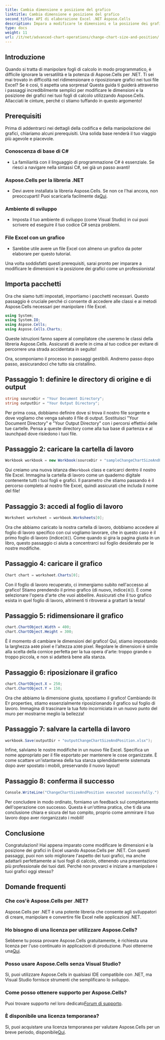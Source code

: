 ```yaml
---
title: Cambia dimensione e posizione del grafico
linktitle: Cambia dimensione e posizione del grafico
second_title: API di elaborazione Excel .NET Aspose.Cells
description: Impara a modificare le dimensioni e la posizione dei grafici in Excel utilizzando Aspose.Cells per .NET con questa guida facile da seguire.
type: docs
weight: 11
url: /it/net/advanced-chart-operations/change-chart-size-and-position/
---
```

## Introduzione

Quando si tratta di manipolare fogli di calcolo in modo programmatico, è difficile ignorare la versatilità e la potenza di Aspose.Cells per .NET. Ti sei mai trovato in difficoltà nel ridimensionare o riposizionare grafici nei tuoi file Excel? Se è così, ti aspetta una sorpresa! Questa guida ti guiderà attraverso i passaggi incredibilmente semplici per modificare le dimensioni e la posizione dei grafici nei tuoi fogli di calcolo utilizzando Aspose.Cells. Allacciati le cinture, perché ci stiamo tuffando in questo argomento!

## Prerequisiti

Prima di addentrarci nei dettagli della codifica e della manipolazione dei grafici, chiariamo alcuni prerequisiti. Una solida base renderà il tuo viaggio più agevole e piacevole.

### Conoscenza di base di C#
- La familiarità con il linguaggio di programmazione C# è essenziale. Se riesci a navigare nella sintassi C#, sei già un passo avanti!

### Aspose.Cells per la libreria .NET
-  Devi avere installata la libreria Aspose.Cells. Se non ce l'hai ancora, non preoccuparti! Puoi scaricarla facilmente da[Qui](https://releases.aspose.com/cells/net/).

### Ambiente di sviluppo
- Imposta il tuo ambiente di sviluppo (come Visual Studio) in cui puoi scrivere ed eseguire il tuo codice C# senza problemi.

### File Excel con un grafico
- Sarebbe utile avere un file Excel con almeno un grafico da poter elaborare per questo tutorial.

Una volta soddisfatti questi prerequisiti, sarai pronto per imparare a modificare le dimensioni e la posizione dei grafici come un professionista!

## Importa pacchetti

Ora che siamo tutti impostati, importiamo i pacchetti necessari. Questo passaggio è cruciale perché ci consente di accedere alle classi e ai metodi Aspose.Cells necessari per manipolare i file Excel.

```csharp
using System;
using System.IO;
using Aspose.Cells;
using Aspose.Cells.Charts;
```

Queste istruzioni fanno sapere al compilatore che useremo le classi della libreria Aspose.Cells. Assicurati di averle in cima al tuo codice per evitare di percorrere una strada accidentata in seguito!

Ora, scomponiamo il processo in passaggi gestibili. Andremo passo dopo passo, assicurandoci che tutto sia cristallino.

## Passaggio 1: definire le directory di origine e di output

```csharp
string sourceDir = "Your Document Directory";
string outputDir = "Your Output Directory";
```

Per prima cosa, dobbiamo definire dove si trova il nostro file sorgente e dove vogliamo che venga salvato il file di output. Sostituisci "Your Document Directory" e "Your Output Directory" con i percorsi effettivi delle tue cartelle. Pensa a queste directory come alla tua base di partenza e al launchpad dove risiedono i tuoi file.

## Passaggio 2: caricare la cartella di lavoro

```csharp
Workbook workbook = new Workbook(sourceDir + "sampleChangeChartSizeAndPosition.xlsx");
```

 Qui creiamo una nuova istanza di`Workbook` class e caricarci dentro il nostro file Excel. Immagina la cartella di lavoro come un quaderno digitale contenente tutti i tuoi fogli e grafici. Il parametro che stiamo passando è il percorso completo al nostro file Excel, quindi assicurati che includa il nome del file!

## Passaggio 3: accedi al foglio di lavoro

```csharp
Worksheet worksheet = workbook.Worksheets[0];
```

 Ora che abbiamo caricato la nostra cartella di lavoro, dobbiamo accedere al foglio di lavoro specifico con cui vogliamo lavorare, che in questo caso è il primo foglio di lavoro (indice`[0]`). Come quando si gira la pagina giusta in un libro, questo passaggio ci aiuta a concentrarci sul foglio desiderato per le nostre modifiche.

## Passaggio 4: caricare il grafico

```csharp
Chart chart = worksheet.Charts[0];
```

Con il foglio di lavoro recuperato, ci immergiamo subito nell'accesso al grafico! Stiamo prendendo il primo grafico (di nuovo, indice`[0]`). È come selezionare l'opera d'arte che vuoi abbellire. Assicurati che il tuo grafico esista in quel foglio di lavoro, altrimenti ti ritroverai a grattarti la testa!

## Passaggio 5: ridimensionare il grafico

```csharp
chart.ChartObject.Width = 400;
chart.ChartObject.Height = 300;
```

 È il momento di cambiare le dimensioni del grafico! Qui, stiamo impostando la larghezza a`400` pixel e l'altezza a`300` pixel. Regolare le dimensioni è simile alla scelta della cornice perfetta per la tua opera d'arte: troppo grande o troppo piccola, e non si adatterà bene alla stanza.

## Passaggio 6: riposizionare il grafico

```csharp
chart.ChartObject.X = 250;
chart.ChartObject.Y = 150;
```

 Ora che abbiamo la dimensione giusta, spostiamo il grafico! Cambiando il`X` E`Y` properties, stiamo essenzialmente riposizionando il grafico sul foglio di lavoro. Immagina di trascinare la tua foto incorniciata in un nuovo punto del muro per mostrarne meglio la bellezza!

## Passaggio 7: salvare la cartella di lavoro

```csharp
workbook.Save(outputDir + "outputChangeChartSizeAndPosition.xlsx");
```

Infine, salviamo le nostre modifiche in un nuovo file Excel. Specifica un nome appropriato per il file esportato per mantenere le cose organizzate. È come scattare un'istantanea della tua stanza splendidamente sistemata dopo aver spostato i mobili, preservando il nuovo layout!

## Passaggio 8: conferma il successo

```csharp
Console.WriteLine("ChangeChartSizeAndPosition executed successfully.");
```

Per concludere in modo ordinato, forniamo un feedback sul completamento dell'operazione con successo. Questa è un'ottima pratica, che ti dà una conclusione chiara e sicura del tuo compito, proprio come ammirare il tuo lavoro dopo aver riorganizzato i mobili!

## Conclusione

Congratulazioni! Hai appena imparato come modificare le dimensioni e la posizione dei grafici in Excel usando Aspose.Cells per .NET. Con questi passaggi, puoi non solo migliorare l'aspetto dei tuoi grafici, ma anche adattarli perfettamente ai tuoi fogli di calcolo, ottenendo una presentazione più professionale dei tuoi dati. Perché non provarci e iniziare a manipolare i tuoi grafici oggi stesso? 

## Domande frequenti

### Che cos'è Aspose.Cells per .NET?  
Aspose.Cells per .NET è una potente libreria che consente agli sviluppatori di creare, manipolare e convertire file Excel nelle applicazioni .NET.

### Ho bisogno di una licenza per utilizzare Aspose.Cells?  
 Sebbene tu possa provare Aspose.Cells gratuitamente, è richiesta una licenza per l'uso continuato in applicazioni di produzione. Puoi ottenerne una[Qui](https://purchase.aspose.com/buy).

### Posso usare Aspose.Cells senza Visual Studio?  
Sì, puoi utilizzare Aspose.Cells in qualsiasi IDE compatibile con .NET, ma Visual Studio fornisce strumenti che semplificano lo sviluppo.

### Come posso ottenere supporto per Aspose.Cells?  
 Puoi trovare supporto nel loro dedicato[Forum di supporto](https://forum.aspose.com/c/cells/9).

### È disponibile una licenza temporanea?  
 Sì, puoi acquistare una licenza temporanea per valutare Aspose.Cells per un breve periodo, disponibile[Qui](https://purchase.aspose.com/temporary-license/).